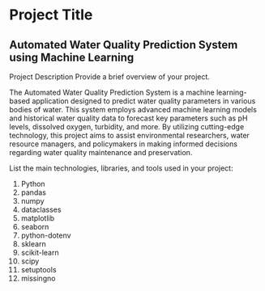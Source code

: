 # Project Title
## Automated Water Quality Prediction System using Machine Learning

Project Description
Provide a brief overview of your project.

The Automated Water Quality Prediction System is a machine learning-based application designed to predict water quality parameters in various bodies of water. This system employs advanced machine learning models and historical water quality data to forecast key parameters such as pH levels, dissolved oxygen, turbidity, and more. By utilizing cutting-edge technology, this project aims to assist environmental researchers, water resource managers, and policymakers in making informed decisions regarding water quality maintenance and preservation.

List the main technologies, libraries, and tools used in your project:

1. Python <br>
2. pandas <br>
3. numpy <br>
4. dataclasses <br>
5. matplotlib <br>
6. seaborn <br>
7. python-dotenv <br>
8. sklearn <br>
9. scikit-learn <br>
10. scipy <br>
11. setuptools <br>
12. missingno 

